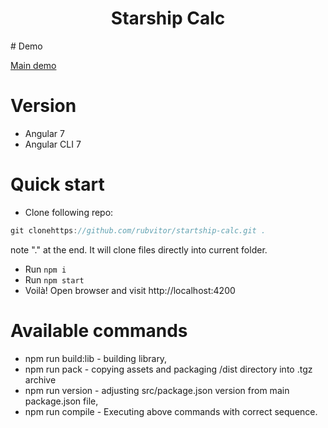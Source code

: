 <h1 align="center">Starship Calc</h1>
# Demo

[Main demo]()

# Version

- Angular 7
- Angular CLI 7

# Quick start

- Clone following repo:  
```javascript
git clonehttps://github.com/rubvitor/startship-calc.git .
``` 
note "." at the end. It will clone files directly into current folder. 
- Run `npm i`
- Run `npm start`
- Voilà! Open browser and visit http://localhost:4200 

# Available commands

* npm run build:lib - building library,
* npm run pack - copying assets and packaging /dist directory into .tgz archive
* npm run version - adjusting src/package.json version from main package.json file,
* npm run compile - Executing above commands with correct sequence.
